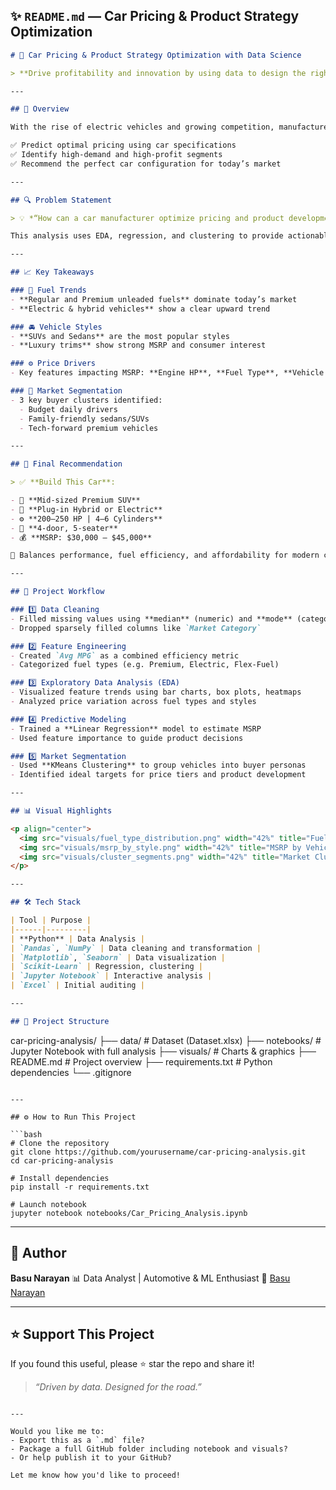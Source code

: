 ## ✨ **`README.md` — Car Pricing & Product Strategy Optimization**

```markdown
# 🚗 Car Pricing & Product Strategy Optimization with Data Science

> **Drive profitability and innovation by using data to design the right cars for the right market.**

---

## 📌 Overview

With the rise of electric vehicles and growing competition, manufacturers need to make smarter decisions about **what to build** and **how to price it**. This project analyzes a real-world car dataset to:

✅ Predict optimal pricing using car specifications  
✅ Identify high-demand and high-profit segments  
✅ Recommend the perfect car configuration for today’s market

---

## 🔍 Problem Statement

> 💡 *“How can a car manufacturer optimize pricing and product development decisions to maximize profitability while meeting evolving consumer demand?”*

This analysis uses EDA, regression, and clustering to provide actionable insights for manufacturers navigating a fast-changing automotive landscape.

---

## 📈 Key Takeaways

### 🔋 Fuel Trends
- **Regular and Premium unleaded fuels** dominate today’s market
- **Electric & hybrid vehicles** show a clear upward trend

### 🚘 Vehicle Styles
- **SUVs and Sedans** are the most popular styles
- **Luxury trims** show strong MSRP and consumer interest

### ⚙️ Price Drivers
- Key features impacting MSRP: **Engine HP**, **Fuel Type**, **Vehicle Style**

### 🧠 Market Segmentation
- 3 key buyer clusters identified:
  - Budget daily drivers
  - Family-friendly sedans/SUVs
  - Tech-forward premium vehicles

---

## 🏁 Final Recommendation

> ✅ **Build This Car**:

- 🚙 **Mid-sized Premium SUV**  
- 🔋 **Plug-in Hybrid or Electric**  
- ⚙️ **200–250 HP | 4–6 Cylinders**  
- 💺 **4-door, 5-seater**  
- 💰 **MSRP: $30,000 – $45,000**

🎯 Balances performance, fuel efficiency, and affordability for modern consumers.

---

## 🧪 Project Workflow

### 1️⃣ Data Cleaning
- Filled missing values using **median** (numeric) and **mode** (categorical)
- Dropped sparsely filled columns like `Market Category`

### 2️⃣ Feature Engineering
- Created `Avg MPG` as a combined efficiency metric  
- Categorized fuel types (e.g. Premium, Electric, Flex-Fuel)

### 3️⃣ Exploratory Data Analysis (EDA)
- Visualized feature trends using bar charts, box plots, heatmaps  
- Analyzed price variation across fuel types and styles

### 4️⃣ Predictive Modeling
- Trained a **Linear Regression** model to estimate MSRP  
- Used feature importance to guide product decisions

### 5️⃣ Market Segmentation
- Used **KMeans Clustering** to group vehicles into buyer personas  
- Identified ideal targets for price tiers and product development

---

## 📊 Visual Highlights

<p align="center">
  <img src="visuals/fuel_type_distribution.png" width="42%" title="Fuel Type Distribution">
  <img src="visuals/msrp_by_style.png" width="42%" title="MSRP by Vehicle Style">
  <img src="visuals/cluster_segments.png" width="42%" title="Market Clusters">
</p>

---

## 🛠 Tech Stack

| Tool | Purpose |
|------|---------|
| **Python** | Data Analysis |
| `Pandas`, `NumPy` | Data cleaning and transformation |
| `Matplotlib`, `Seaborn` | Data visualization |
| `Scikit-Learn` | Regression, clustering |
| `Jupyter Notebook` | Interactive analysis |
| `Excel` | Initial auditing |

---

## 📁 Project Structure

```

car-pricing-analysis/
├── data/                # Dataset (Dataset.xlsx)
├── notebooks/           # Jupyter Notebook with full analysis
├── visuals/             # Charts & graphics
├── README.md            # Project overview
├── requirements.txt     # Python dependencies
└── .gitignore

````

---

## ⚙️ How to Run This Project

```bash
# Clone the repository
git clone https://github.com/yourusername/car-pricing-analysis.git
cd car-pricing-analysis

# Install dependencies
pip install -r requirements.txt

# Launch notebook
jupyter notebook notebooks/Car_Pricing_Analysis.ipynb
````

---

## 👤 Author

**Basu Narayan**
📊 Data Analyst | Automotive & ML Enthusiast
🔗 [Basu Narayan](www.linkedin.com/in/basu-narayan)

---

## ⭐ Support This Project

If you found this useful, please ⭐ star the repo and share it!

> *“Driven by data. Designed for the road.”*

```

---

Would you like me to:
- Export this as a `.md` file?
- Package a full GitHub folder including notebook and visuals?
- Or help publish it to your GitHub?

Let me know how you'd like to proceed!
```
